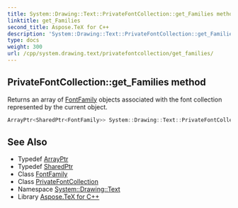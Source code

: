 ```yaml
---
title: System::Drawing::Text::PrivateFontCollection::get_Families method
linktitle: get_Families
second_title: Aspose.TeX for C++
description: 'System::Drawing::Text::PrivateFontCollection::get_Families method. Returns an array of FontFamily objects associated with the font collection represented by the current object in C++.'
type: docs
weight: 300
url: /cpp/system.drawing.text/privatefontcollection/get_families/
---
```

## PrivateFontCollection::get_Families method


Returns an array of [FontFamily](../../../system.drawing/fontfamily/) objects associated with the font collection represented by the current object.

```cpp
ArrayPtr<SharedPtr<FontFamily>> System::Drawing::Text::PrivateFontCollection::get_Families() override
```

## See Also

* Typedef [ArrayPtr](../../../system/arrayptr/)
* Typedef [SharedPtr](../../../system/sharedptr/)
* Class [FontFamily](../../../system.drawing/fontfamily/)
* Class [PrivateFontCollection](../)
* Namespace [System::Drawing::Text](../../)
* Library [Aspose.TeX for C++](../../../)
